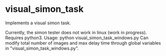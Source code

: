 # visual_simon_task
Implements a visual simon task.

Currently, the simon tester does not work in linux (work in progress). Requires python3.
Usage: python visual_simon_task_windows.py
Can modify total number of images and max delay time through global variables in "visual_simon_task_windows.py".
